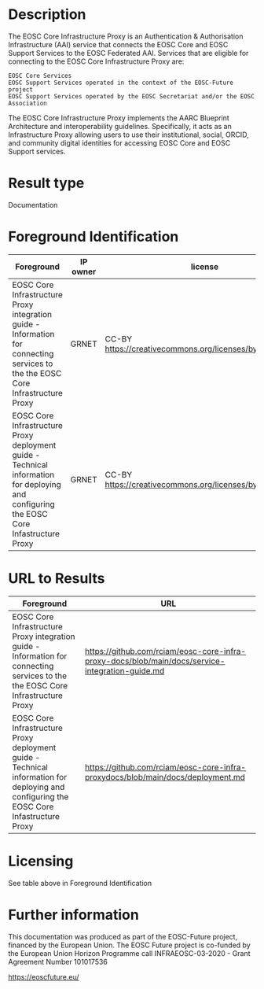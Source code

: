 # Description
The EOSC Core Infrastructure Proxy is an Authentication & Authorisation Infrastructure (AAI) service that connects the EOSC Core and EOSC Support Services to the EOSC Federated AAI. Services that are eligible for connecting to the EOSC Core Infrastructure Proxy are:

    EOSC Core Services
    EOSC Support Services operated in the context of the EOSC-Future project
    EOSC Support Services operated by the EOSC Secretariat and/or the EOSC Association

The EOSC Core Infrastructure Proxy implements the AARC Blueprint Architecture and interoperability guidelines. Specifically, it acts as an Infrastructure Proxy allowing users to use their institutional, social, ORCID, and community digital identities for accessing EOSC Core and EOSC Support services.


# Result type

Documentation

# Foreground Identification

| Foreground | IP owner | license|
|------------|----------|--------|
|EOSC Core Infrastructure Proxy integration guide	- Information for connecting services to the the EOSC Core Infrastructure Proxy |GRNET|CC-BY https://creativecommons.org/licenses/by/4.0/deed.es|
|EOSC Core Infrastructure Proxy deployment guide - Technical information for deploying and configuring the EOSC Core Infastructure Proxy	|GRNET |CC-BY https://creativecommons.org/licenses/by/4.0/deed.es|

# URL to Results

| Foreground | URL|
|------------|----------|
|EOSC Core Infrastructure Proxy integration guide	- Information for connecting services to the the EOSC Core Infrastructure Proxy| https://github.com/rciam/eosc-core-infra-proxy-docs/blob/main/docs/service-integration-guide.md|
|EOSC Core Infrastructure Proxy deployment guide - Technical information for deploying and configuring the EOSC Core Infastructure Proxy| https://github.com/rciam/eosc-core-infra-proxydocs/blob/main/docs/deployment.md|


# Licensing
See table above in Foreground Identification

# Further information
This documentation was produced as part of the EOSC-Future project, financed by the European Union.
The EOSC Future project is co-funded by the European Union Horizon Programme call INFRAEOSC-03-2020 - Grant Agreement Number 101017536

https://eoscfuture.eu/
